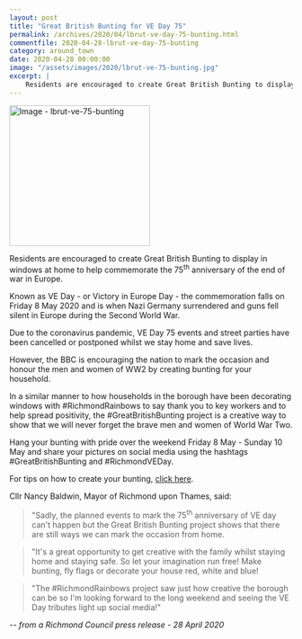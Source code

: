 ```yaml
---
layout: post
title: "Great British Bunting for VE Day 75"
permalink: /archives/2020/04/lbrut-ve-day-75-bunting.html
commentfile: 2020-04-28-lbrut-ve-day-75-bunting
category: around_town
date: 2020-04-28 00:00:00
image: "/assets/images/2020/lbrut-ve-75-bunting.jpg"
excerpt: |
    Residents are encouraged to create Great British Bunting to display in windows at home to help commemorate the 75<sup>th</sup> anniversary of the end of war in Europe.
---
```

<a href="/assets/images/2020/lbrut-ve-75-bunting.jpg" title="Click for a larger image"><img src="/assets/images/2020/lbrut-ve-75-bunting-thumb.jpg" width="250" alt="Image - lbrut-ve-75-bunting"  class="photo right"/></a>

Residents are encouraged to create Great British Bunting to display in windows at home to help commemorate the 75<sup>th</sup> anniversary of the end of war in Europe.

Known as VE Day - or Victory in Europe Day - the commemoration falls on Friday 8 May 2020 and is when Nazi Germany surrendered and guns fell silent in Europe during the Second World War.

Due to the coronavirus pandemic, VE Day 75 events and street parties have been cancelled or postponed whilst we stay home and save lives.

However, the BBC is encouraging the nation to mark the occasion and honour the men and women of WW2 by creating bunting for your household.

In a similar manner to how households in the borough have been decorating windows with #RichmondRainbows to say thank you to key workers and to help spread positivity, the #GreatBritishBunting project is a creative way to show that we will never forget the brave men and women of World War Two.

Hang your bunting with pride over the weekend Friday 8 May - Sunday 10 May and share your pictures on social media using the hashtags #GreatBritishBunting and #RichmondVEDay.

For tips on how to create your bunting, [click here](https://www.bbc.co.uk/programmes/articles/4TrqYDyf4PMdLypxzyTwGDg/great-british-bunting).

Cllr Nancy Baldwin, Mayor of Richmond upon Thames, said:

> "Sadly, the planned events to mark the 75<sup>th</sup> anniversary of VE day can't happen but the Great British Bunting project shows that there are still ways we can mark the occasion from home.

> "It's a great opportunity to get creative with the family whilst staying home and staying safe. So let your imagination run free!  Make bunting, fly flags or decorate your house red, white and blue!

> "The #RichmondRainbows project saw just how creative the borough can be so I'm looking forward to the long weekend and seeing the VE Day tributes light up social media!"

<cite>-- from a Richmond Council press release - 28 April 2020</cite>
